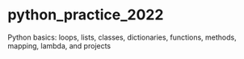 # python_practice_2022


<p>Python basics: loops, lists, classes, dictionaries, functions, methods, mapping, lambda, and projects</p>

